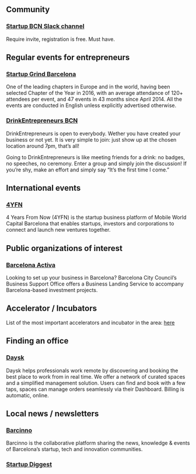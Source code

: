 ## Community

### [Startup BCN Slack channel](https://marsbased.com/startups/)

Require invite, registration is free. Must have.

## Regular events for entrepreneurs

### [Startup Grind Barcelona](https://www.startupgrind.com/barcelona/)

One of the leading chapters in Europe and in the world, having been selected Chapter of the Year in 2016, with an average attendance of 120+ attendees per event, and 47 events in 43 months since April 2014. All the events are conducted in English unless explicitly advertised otherwise.

### [DrinkEntrepreneurs BCN](https://www.eventbrite.com/o/drinkentrepreneurs-bcn-15771673273)

DrinkEntrepreneurs is open to everybody. Wether you have created your business or not yet. It is very simple to join: just show up at the chosen location around 7pm, that’s all!

Going to DrinkEntrepreneurs is like meeting friends for a drink: no badges, no speeches, no ceremony. Enter a group and simply join the discussion! If you’re shy, make an effort and simply say “It’s the first time I come.”

## International events

### [4YFN](https://www.4yfn.com/)

4 Years From Now (4YFN) is the startup business platform of Mobile World Capital Barcelona that enables startups, investors and corporations to connect and launch new ventures together.


## Public organizations of interest

### [Barcelona Activa](https://empreses.barcelonactiva.cat/en/)

Looking to set up your business in Barcelona?
Barcelona City Council’s Business Support Office offers a Business Landing Service to accompany Barcelona-based investment projects.

## Accelerator / Incubators

List of the most important accelerators and incubator in the area: [here](http://catalonia.com/en/startups-in-catalonia/startup-services/accelerators-incubators.jsp)

## Finding an office

### [Daysk](https://app.daysk.com/list?place=Barcelona%252C%2520Spain&lat=41.3850639&long=2.1734034999999494&modality=day)

Daysk helps professionals work remote by discovering and booking the best place to work from in real time. We offer a network of curated spaces and a simplified management solution. Users can find and book with a few taps, spaces can manage orders seamlessly via their Dashboard. Billing is automatic, online.

## Local news / newsletters

### [Barcinno](http://www.barcinno.com/)

Barcinno is the collaborative platform sharing the news, knowledge & events of Barcelona’s startup, tech and innovation communities.

### [Startup Diggest](https://www.startupdigest.com/digests/barcelona)

